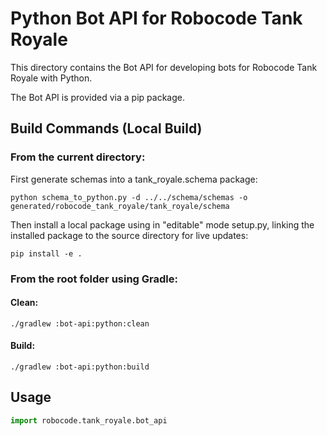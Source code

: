 # Python Bot API for Robocode Tank Royale

This directory contains the Bot API for developing bots for Robocode Tank Royale with Python.

The Bot API is provided via a pip package.

## Build Commands (Local Build)

### From the current directory:

First generate schemas into a tank_royale.schema package:

```shell
python schema_to_python.py -d ../../schema/schemas -o generated/robocode_tank_royale/tank_royale/schema
```

Then install a local package using in "editable" mode setup.py, linking the installed package to the source directory
for live updates:

```shell
pip install -e .
```

### From the root folder using Gradle:

#### Clean:

```shell
./gradlew :bot-api:python:clean
```

#### Build:

```shell
./gradlew :bot-api:python:build
```

## Usage

```py
import robocode.tank_royale.bot_api
```
